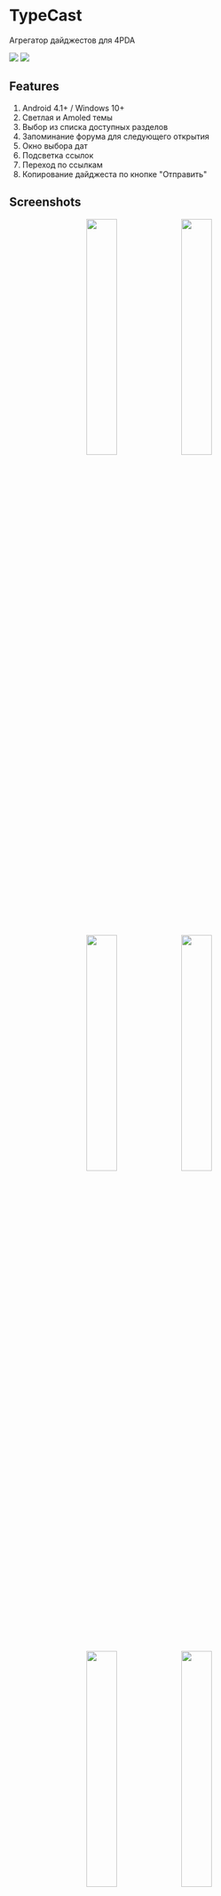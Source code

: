 # TypeCast
 Агрегатор дайджестов для 4PDA

<a href="https://github.com/Keddnyo/TypeCast/releases"><img src="https://img.shields.io/github/downloads/keddnyo/typecast/total?style=for-the-badge"></a>
<a href="https://github.com/Keddnyo/TypeCast/releases/latest"><img src="https://img.shields.io/github/downloads/keddnyo/typecast/latest/total?label=Latest%20downloads&style=for-the-badge"></a>

## Features
1. Android 4.1+ / Windows 10+
2. Светлая и Amoled темы
3. Выбор из списка доступных разделов
4. Запоминание форума для следующего открытия
5. Окно выбора дат
6. Подсветка ссылок
7. Переход по ссылкам
8. Копирование дайджеста по кнопке "Отправить"

## Screenshots
<p align="center">
  <img src="https://user-images.githubusercontent.com/65981689/234011916-fe720f36-74fc-42ea-a599-8e1c2059cb41.jpg" max-width="100%" width="33%">
  <img src="https://user-images.githubusercontent.com/65981689/234011925-7b5da3f8-9c40-4a01-923f-e8426f404f37.jpg" max-width="100%" width="33%">
  <img src="https://user-images.githubusercontent.com/65981689/234011926-b45bb20e-5a8a-4a8a-8726-a6e4d00baff1.jpg" max-width="100%" width="33%">
  <img src="https://user-images.githubusercontent.com/65981689/234013003-7ea83a63-446e-4e03-a741-2a4a04c58548.jpg" max-width="100%" width="33%">
  <img src="https://user-images.githubusercontent.com/65981689/234013008-4d98bfba-d3e7-47f9-a8e2-b438b3e85b4f.jpg" max-width="100%" width="33%">
  <img src="https://user-images.githubusercontent.com/65981689/234012995-23c3a2ad-a993-4a57-bfec-808e73d8b322.jpg" max-width="100%" width="33%">
</p>

[Show on English](https://github.com/Keddnyo/TypeCast/blob/master/README.md)
